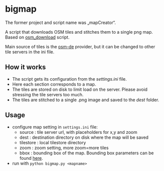 # bigmap
The former project and script name was „mapCreator“.

A script that downloads OSM tiles and stitches them to a single png map. Based on [osm_download](https://github.com/maxolasersquad/osm_download) script.

Main source of tiles is the [osm-de](https://tile.openstreetmap.de) provider, but it can be changed to other tile servers in the ini file.

## How it works
* The script gets its configuration from the *settings.ini* file.
* Here each section corresponds to a map.
* The tiles are stored on disk to limit load on the server. Please avoid stressing the tile servers too much.
* The tiles are stitched to a single .png image and saved to the *dest* folder.

## Usage
* configure map setting in ```settings.ini``` file:
    * source : tile server url, with placeholders for x,y and zoom
    * dest : destination directory on disk where the map will be saved
    * tilestore : local tilestore directory
    * zoom : zoom setting, more zoom=more tiles
    * bbox : bounding box of the map. Bounding box parameters can be found [here](https://boundingbox.klokantech.com/).
* run with ```python bigmap.py <mapname>```
